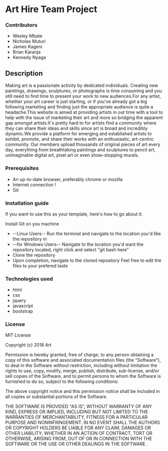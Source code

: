 # Art Hire Team Project

### Contributors
  * Wesley Mbate
  * Nicholas Muturi
  * James Kageni
  * Brian Karanja
  * Kennedy Nyaga

## Description

Making art is a passionate activity by dedicated individuals. Creating new paintings, drawings, sculptures, or photographs is time consuming and you still need to find time to present your work to new audiences.For any artist, whether your art career is just starting, or if you've already got a big following marketing and finding just the appropriate audience is quite a headache.This website is aimed at providing artists in out time with a tool to help with the issue of marketing their art and more so bridging the apparent gap amongst artists.It's pretty hard to for artists find a community where they can share their ideas and skills since art is broad and incredibly dynamic.We provide a platform for emerging and established artists to exhibit, promote, and share their works with an enthusiastic, art-centric community. Our members upload thousands of original pieces of art every day, everything from breathtaking paintings and sculptures to pencil art, unimaginable digital art, pixel art or even show-stopping murals.

### Prerequisites

 * An up-to-date browser, preferably chrome or mozilla
 * Internet connection !
 * Git

### Installation guide

If you want to use this as your template, here's how to go about it:

Install Git on you machine
 * --Linux Users-- Run the terminal and navigate to the location you'd like the repository in
 * --for Windows Users-- Navigate to the location you'd want the repository located, right click and select "git bash here"
 * Clone the repository
 * Upon completion, navigate to the cloned repository
Feel free to edit the files to your prefered taste

### Technologies used

  * html
  * css
  * jquery
  * javascript
  * bootstrap

### License

MIT License

Copyright (c) 2018 Art

Permission is hereby granted, free of charge, to any person obtaining a copy
of this software and associated documentation files (the "Software"), to deal
in the Software without restriction, including without limitation the rights
to use, copy, modify, merge, publish, distribute, sub-license, and/or sell
copies of the Software, and to permit persons to whom the Software is
furnished to do so, subject to the following conditions:

The above copyright notice and this permission notice shall be included in all
copies or substantial portions of the Software.

THE SOFTWARE IS PROVIDED "AS IS", WITHOUT WARRANTY OF ANY KIND, EXPRESS OR
IMPLIED, INCLUDING BUT NOT LIMITED TO THE WARRANTIES OF MERCHANTABILITY,
FITNESS FOR A PARTICULAR PURPOSE AND NONINFRINGEMENT. IN NO EVENT SHALL THE
AUTHORS OR COPYRIGHT HOLDERS BE LIABLE FOR ANY CLAIM, DAMAGES OR OTHER
LIABILITY, WHETHER IN AN ACTION OF CONTRACT, TORT OR OTHERWISE, ARISING FROM,
OUT OF OR IN CONNECTION WITH THE SOFTWARE OR THE USE OR OTHER DEALINGS IN THE
SOFTWARE.
